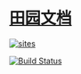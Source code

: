 ﻿# [田园文档](https://github.com/zeergen/doc)

[![sites](http://182.61.61.133/link/resources/SoC.png)](http://docs.zeergen.com)

[![Build Status](https://github.com/SoCXin/docs/workflows/build/badge.svg)](https://github.com/SoCXin/docs/actions/workflows/build.yml)

